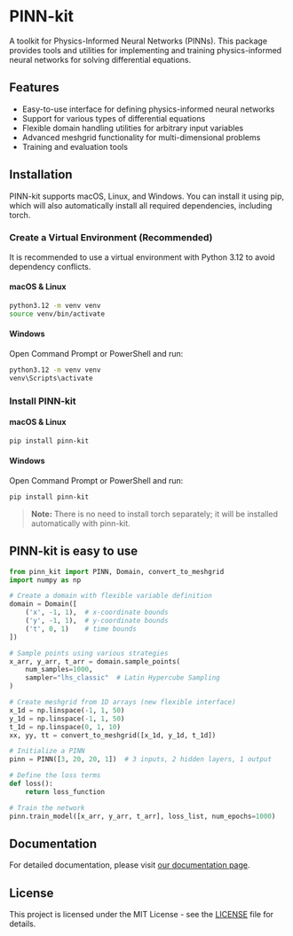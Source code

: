 # PINN-kit

A toolkit for Physics-Informed Neural Networks (PINNs). This package provides tools and utilities for implementing and training physics-informed neural networks for solving differential equations.

## Features

- Easy-to-use interface for defining physics-informed neural networks
- Support for various types of differential equations
- Flexible domain handling utilities for arbitrary input variables
- Advanced meshgrid functionality for multi-dimensional problems
- Training and evaluation tools

## Installation

PINN-kit supports macOS, Linux, and Windows. You can install it using pip, which will also automatically install all required dependencies, including torch.

### Create a Virtual Environment (Recommended)

It is recommended to use a virtual environment with Python 3.12 to avoid dependency conflicts.

#### macOS & Linux

```bash
python3.12 -m venv venv
source venv/bin/activate
```

#### Windows

Open Command Prompt or PowerShell and run:

```bash
python3.12 -m venv venv
venv\Scripts\activate
```

### Install PINN-kit

#### macOS & Linux

```bash
pip install pinn-kit
```

#### Windows

Open Command Prompt or PowerShell and run:

```bash
pip install pinn-kit
```

> **Note:** There is no need to install torch separately; it will be installed automatically with pinn-kit.

## PINN-kit is easy to use

```python
from pinn_kit import PINN, Domain, convert_to_meshgrid
import numpy as np

# Create a domain with flexible variable definition
domain = Domain([
    ('x', -1, 1),  # x-coordinate bounds
    ('y', -1, 1),  # y-coordinate bounds
    ('t', 0, 1)    # time bounds
])

# Sample points using various strategies
x_arr, y_arr, t_arr = domain.sample_points(
    num_samples=1000,
    sampler="lhs_classic"  # Latin Hypercube Sampling
)

# Create meshgrid from 1D arrays (new flexible interface)
x_1d = np.linspace(-1, 1, 50)
y_1d = np.linspace(-1, 1, 50)
t_1d = np.linspace(0, 1, 10)
xx, yy, tt = convert_to_meshgrid([x_1d, y_1d, t_1d])

# Initialize a PINN
pinn = PINN([3, 20, 20, 1])  # 3 inputs, 2 hidden layers, 1 output

# Define the loss terms
def loss():
    return loss_function

# Train the network
pinn.train_model([x_arr, y_arr, t_arr], loss_list, num_epochs=1000)
```

## Documentation

For detailed documentation, please visit [our documentation page](https://github.com/shivani/PINN-kit).

## License

This project is licensed under the MIT License - see the [LICENSE](LICENSE) file for details.
